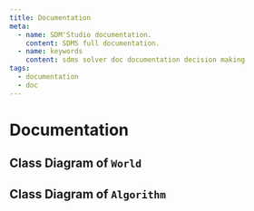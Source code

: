 ```yaml
---
title: Documentation
meta:
  - name: SDM'Studio documentation.
    content: SDMS full documentation.
  - name: keywords
    content: sdms solver doc documentation decision making 
tags:
  - documentation
  - doc
---
```


# Documentation

## Class Diagram of `World`

<ImageZoom img="/assets/img/sdms_world_new_modern.png" title="Class Diagram of `World`"/>

## Class Diagram of `Algorithm`

<ImageZoom img="/assets/img/sdms_algo_new.png" title="Class Diagram of `Algorithm`"/>
